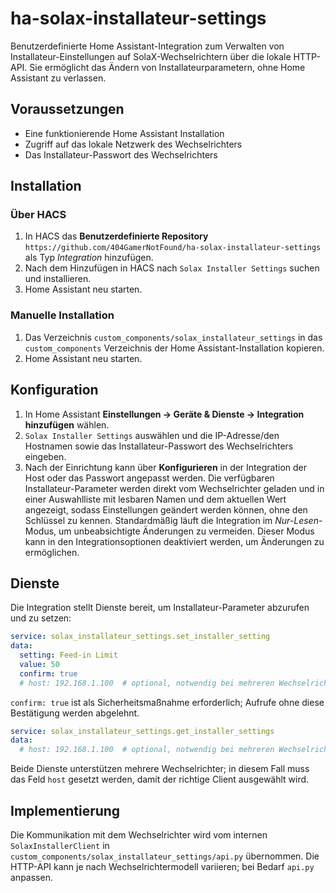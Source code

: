 # ha-solax-installateur-settings

Benutzerdefinierte Home Assistant-Integration zum Verwalten von Installateur-Einstellungen auf SolaX-Wechselrichtern über die lokale HTTP-API. Sie ermöglicht das Ändern von Installateurparametern, ohne Home Assistant zu verlassen.

## Voraussetzungen

- Eine funktionierende Home Assistant Installation
- Zugriff auf das lokale Netzwerk des Wechselrichters
- Das Installateur-Passwort des Wechselrichters

## Installation

### Über HACS

1. In HACS das **Benutzerdefinierte Repository** `https://github.com/404GamerNotFound/ha-solax-installateur-settings` als Typ *Integration* hinzufügen.
2. Nach dem Hinzufügen in HACS nach `Solax Installer Settings` suchen und installieren.
3. Home Assistant neu starten.

### Manuelle Installation

1. Das Verzeichnis `custom_components/solax_installateur_settings` in das `custom_components` Verzeichnis der Home Assistant-Installation kopieren.
2. Home Assistant neu starten.

## Konfiguration

1. In Home Assistant **Einstellungen → Geräte & Dienste → Integration hinzufügen** wählen.
2. `Solax Installer Settings` auswählen und die IP-Adresse/den Hostnamen sowie das Installateur-Passwort des Wechselrichters eingeben.
3. Nach der Einrichtung kann über **Konfigurieren** in der Integration der Host oder das Passwort angepasst werden. Die verfügbaren Installateur-Parameter werden direkt vom Wechselrichter geladen und in einer Auswahlliste mit lesbaren Namen und dem aktuellen Wert angezeigt, sodass Einstellungen geändert werden können, ohne den Schlüssel zu kennen. Standardmäßig läuft die Integration im *Nur-Lesen*-Modus, um unbeabsichtigte Änderungen zu vermeiden. Dieser Modus kann in den Integrationsoptionen deaktiviert werden, um Änderungen zu ermöglichen.

## Dienste

Die Integration stellt Dienste bereit, um Installateur-Parameter abzurufen und zu setzen:

```yaml
service: solax_installateur_settings.set_installer_setting
data:
  setting: Feed-in Limit
  value: 50
  confirm: true
  # host: 192.168.1.100  # optional, notwendig bei mehreren Wechselrichtern
```
`confirm: true` ist als Sicherheitsmaßnahme erforderlich; Aufrufe ohne diese Bestätigung werden abgelehnt.

```yaml
service: solax_installateur_settings.get_installer_settings
data:
  # host: 192.168.1.100  # optional, notwendig bei mehreren Wechselrichtern
```

Beide Dienste unterstützen mehrere Wechselrichter; in diesem Fall muss das Feld `host` gesetzt werden, damit der richtige Client ausgewählt wird.

## Implementierung

Die Kommunikation mit dem Wechselrichter wird vom internen `SolaxInstallerClient` in `custom_components/solax_installateur_settings/api.py` übernommen. Die HTTP-API kann je nach Wechselrichtermodell variieren; bei Bedarf `api.py` anpassen.

